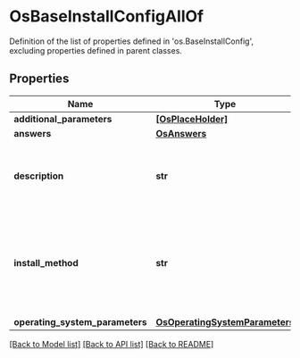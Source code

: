 # OsBaseInstallConfigAllOf

Definition of the list of properties defined in 'os.BaseInstallConfig', excluding properties defined in parent classes.
## Properties
Name | Type | Description | Notes
------------ | ------------- | ------------- | -------------
**additional_parameters** | [**[OsPlaceHolder]**](OsPlaceHolder.md) |  | [optional] 
**answers** | [**OsAnswers**](OsAnswers.md) |  | [optional] 
**description** | **str** | User provided description about the OS install configuration. | [optional] 
**install_method** | **str** | The install method to be used for OS installation - vMedia, iPXE.  Only vMedia is supported as of now. | [optional]  if omitted the server will use the default value of "vMedia"
**operating_system_parameters** | [**OsOperatingSystemParameters**](OsOperatingSystemParameters.md) |  | [optional] 

[[Back to Model list]](../README.md#documentation-for-models) [[Back to API list]](../README.md#documentation-for-api-endpoints) [[Back to README]](../README.md)


